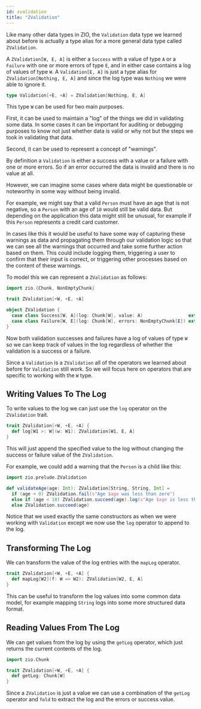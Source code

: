 ```yaml
---
id: zvalidation
title: "ZValidation"
---
```


Like many other data types in ZIO, the `Validation` data type we learned about before is actually a type alias for a more general data type called `ZValidation`.

A `ZValidation[W, E, A]` is either a `Success` with a value of type `A` or a `Failure` with one or more errors of type `E`, and in either case contains a log of values of type `W`. A `Validation[E, A]` is just a type alias for `ZValidation[Nothing, E, A]` and since the log type was `Nothing` we were able to ignore it.

```scala mdoc
type Validation[+E, +A] = ZValidation[Nothing, E, A]
```

This type `W` can be used for two main purposes.

First, it can be used to maintain a "log" of the things we did in validating some data. In some cases it can be important for auditing or debugging purposes to know not just whether data is valid or why not but the steps we took in validating that data.

Second, it can be used to represent a concept of "warnings".

By definition a `Validation` is either a success with a value or a failure with one or more errors. So if an error occurred the data is invalid and there is no value at all.

However, we can imagine some cases where data might be questionable or noteworthy in some way without being invalid.

For example, we might say that a valid `Person` must have an age that is not negative, so a `Person` with an age of `10` would still be valid data. But depending on the application this data might still be unusual, for example if this `Person` represents a credit card customer.

In cases like this it would be useful to have some way of capturing these warnings as data and propagating them through our validation logic so that we can see all the warnings that occurred and take some further action based on them. This could include logging them, triggering a user to confirm that their input is correct, or triggering other processes based on the content of these warnings.

To model this we can represent a `ZValidation` as follows:

```scala mdoc
import zio.{Chunk, NonEmptyChunk}

trait ZValidation[+W, +E, +A]

object ZValidation {
  case class Success[W, A](log: Chunk[W], value: A)                 extends ZValidation[W, Nothing, A]
  case class Failure[W, E](log: Chunk[W], errors: NonEmptyChunk[E]) extends ZValidation[W, E, Nothing]
}
```

Now both validation successes and failures have a log of values of type `W` so we can keep track of values in the log regardless of whether the validation is a success or a failure.

Since a `Validation` is a `ZValidation` all of the operators we learned about before for `Validation` still work. So we will focus here on operators that are specific to working with the `W` type.

## Writing Values To The Log

To write values to the log we can just use the `log` operator on the `ZValidation` trait.

```scala mdoc:nest
trait ZValidation[+W, +E, +A] {
  def log[W1 >: W](w: W1): ZValidation[W1, E, A]
}
```

This will just append the specified value to the log without changing the success or failure value of the `ZValidation`.

For example, we could add a warning that the `Person` is a child like this:

```scala mdoc:reset
import zio.prelude.ZValidation

def validateAge(age: Int): ZValidation[String, String, Int] =
  if (age < 0) ZValidation.fail(s"Age $age was less than zero")
  else if (age < 18) ZValidation.succeed(age).log(s"Age $age is less than 18")
  else ZValidation.succeed(age)
```

Notice that we used exactly the same constructors as when we were working with `Validation` except we now use the `log` operator to append to the log.

## Transforming The Log

We can transform the value of the log entries with the `mapLog` operator.

```scala mdoc:nest
trait ZValidation[+W, +E, +A] {
  def mapLog[W2](f: W => W2): ZValidation[W2, E, A]
}
```

This can be useful to transform the log values into some common data model, for example mapping `String` logs into some more structured data format.

## Reading Values From The Log

We can get values from the log by using the `getLog` operator, which just returns the current contents of the log.

```scala mdoc:nest
import zio.Chunk

trait ZValidation[+W, +E, +A] {
  def getLog: Chunk[W]
}
```

Since a `ZValidation` is just a value we can use a combination of the `getLog` operator and `fold` to extract the log and the errors or success value.
